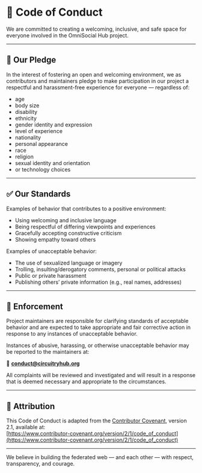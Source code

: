 # 🌈 Code of Conduct

We are committed to creating a welcoming, inclusive, and safe space for everyone involved in the OmniSocial Hub project.

---

## 💬 Our Pledge

In the interest of fostering an open and welcoming environment, we as contributors and maintainers pledge to make participation in our project a respectful and harassment-free experience for everyone — regardless of:

- age
- body size
- disability
- ethnicity
- gender identity and expression
- level of experience
- nationality
- personal appearance
- race
- religion
- sexual identity and orientation
- or technology choices

---

## ✅ Our Standards

Examples of behavior that contributes to a positive environment:

- Using welcoming and inclusive language
- Being respectful of differing viewpoints and experiences
- Gracefully accepting constructive criticism
- Showing empathy toward others

Examples of unacceptable behavior:

- The use of sexualized language or imagery
- Trolling, insulting/derogatory comments, personal or political attacks
- Public or private harassment
- Publishing others’ private information (e.g., real names, addresses)

---

## 👮 Enforcement

Project maintainers are responsible for clarifying standards of acceptable behavior and are expected to take appropriate and fair corrective action in response to any instances of unacceptable behavior.

Instances of abusive, harassing, or otherwise unacceptable behavior may be reported to the maintainers at:

📧 **conduct@circuitryhub.org**

All complaints will be reviewed and investigated and will result in a response that is deemed necessary and appropriate to the circumstances.

---

## 📜 Attribution

This Code of Conduct is adapted from the [Contributor Covenant](https://www.contributor-covenant.org), version 2.1, available at:  
[https://www.contributor-covenant.org/version/2/1/code_of_conduct](https://www.contributor-covenant.org/version/2/1/code_of_conduct)

---

We believe in building the federated web — and each other — with respect, transparency, and courage.

